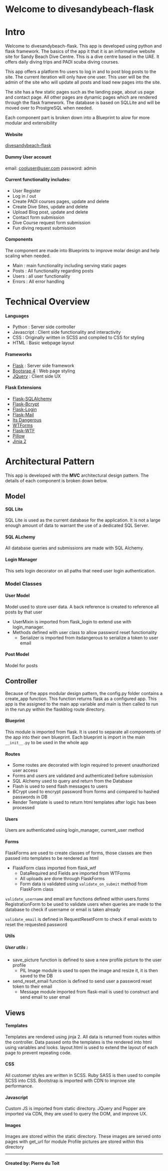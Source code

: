 # Welcome to divesandybeach-flask

# Intro

Welcome to divesandybeach-flask. This app is developed using python and flask framework. The basics of the app it that it is an informative website site for Sandy Beach Dive Centre. This is a dive centre based in the UAE. It offers daily diving trips and PADI scuba diving courses.

This app offers a platform fro users to log in and to post blog posts to the site. The current iteration will only have one user. This user will be the admin of the site who will update all posts and load new pages into the site.

The site has a few static pages such as the landing page, about us page and contact page. All other pages are dynamic pages which are
rendered through the flask framework. The database is based on SQLLite and will be moved over to ProstgreSQL when needed.

Each component part is broken down into a Blueprint to alow for more modular and extensibility

#### Website

[divesandybeach-flask](https://divesandybeach-flask.herokuapp.com/)

#### Dummy User account

email: cooluser@user.com
password: admin

#### Current functionality includes:

- User Register
- Log in / out
- Create PADI courses pages, update and delete
- Create Dive Sites, update and delete
- Upload Blog post, update and delete
- Contact form submission
- Dive Course request form submission
- Fun diving request submission

#### Components

The component are made into Blueprints to improve molar design and help scaling when needed.

- Main : main functionality including serving static pages
- Posts : All functionality regarding posts
- Users : all user functionality
- Errors : All error handling

# Technical Overview

#### Languages

- Python : Server side controller
- Javascript : Client side functionality and interactivity
- CSS : Originally written in SCSS and compiled to CSS for styling
- HTML : Basic webpage layout

#### Frameworks

- [Flask](http://flask.palletsprojects.com/en/1.1.x/) : Server side framework
- [Bootsrap 4](https://getbootstrap.com/docs/4.3/getting-started/introduction/) : Web page styling
- [JQuery](https://api.jquery.com/) : Client side UX

#### Flask Extensions

- [Flask-SQLAlchemy](https://flask-sqlalchemy.palletsprojects.com/en/2.x/)
- [Flask-Bcrypt](https://flask-bcrypt.readthedocs.io/en/latest/)
- [Flask-Login](https://flask-login.readthedocs.io/en/latest/)
- [Flask-Mail](https://pythonhosted.org/Flask-Mail/)
- [Its Dangerous](https://pythonhosted.org/itsdangerous/)
- [WTForms](https://wtforms.readthedocs.io/en/stable/)
- [Flask-WTF](https://flask-wtf.readthedocs.io/en/stable/)
- [Pillow](https://pillow.readthedocs.io/en/stable/)
- [Jinja 2](https://jinja.palletsprojects.com/en/2.10.x/)

# Architectural Pattern

This app is developed with the **MVC** architectural design pattern. The details of each component is broken down below.

## Model

#### SQL Lite

SQL Lite is used as the current database for the application. It is not a large enough amount of data to warrant the use of
a dedicated SQL Server.

#### SQL ALchemy

All database queries and submissions are made with SQL Alchemy.

#### Login Manager

This sets login decorator on all paths that need user login authentication.

### Model Classes

#### User Model

Model used to store user data. A back reference is created to reference all posts by that user

- UserMixin is imported from flask_login to extend use with login_manager.
- Methods defined with user class to allow password reset functionality
  - Serializer is imported from itsdangerous to serialize a token to user email

#### Post Model

Model for posts

## Controller

Because of the apps modular design pattern, the config.py folder contains a create_app function. This function returns
flask as a configured app. This app is the assigned to the main app variable and main is then called to run in the run.py
within the flaskblog route directory.

#### Blueprint

This module is imported from flask. It is used to separate all components of the app into their own blueprint.
Each blueprint is import in the main `__init__.py` to be used in the whole app

#### Routes

- Some routes are decorated with login required to prevent unauthorized user access
- Forms and users are validated and authenticated before submission
- SQL Alchemy used to query and return from the Database
- Flash is used to send flash messages to users
- BCrypt used to encrypt password from forms and compared to hashed passwords in DB
- Render Template is used to return html templates after logic has been processed

#### Users

Users are authenticated using login_manager, current_user method

#### Forms

FlaskForms are used to create classes of forms, those classes are then passed into templates to be rendered as html

- FlaskForm class imported from flask_wtf
  - DataRequired and Fields are imported from WTForms
  - All uploads are done through FlaskForms
  - Form data is validated using `validate_on_submit` method from FlaskForm class

`validate_username` and email are functions defined within users.forms RegistrationForm to be used
to validate users when queries are made to the database to check if username or email is taken already

`validate_email` is defined in RequestResetForm to check if email exists to reset the requested password

#### Utils

##### User utils :

- save_picture function is defined to save a new profile picture to the user profile
  - PIL Image module is used to open the image and resize it, it is then saved to the DB
- send_reset_email function is defined to send user a password reset token to their email
  - Message module imported from flask-mail is used to construct and send email to user email

## Views

#### Templates

Templates are rendered using jinja 2. All data is returned from routes within the controller. Data passed
onto the templates is the rendered into html using variables and looks. layout.html is used to extend the layout
of each page to prevent repeating code.

#### CSS

All customer styles are written in SCSS. Ruby SASS is then used to compile SCSS into CSS. Bootstrap is imported with
CDN to improve site performance.

#### Javascript

Custom JS is imported from static directory. JQuery and Popper are imported via CDN, they are used to query the DOM,
and improve UX.

#### Images

Images are stored within the static directory. These images are served onto pages with get_url for module
Profile pictures are stored within this directory

---

#### Created by: Pierre du Toit
